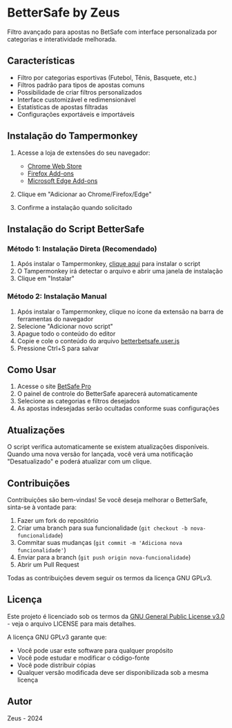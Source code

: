 # BetterSafe by Zeus

Filtro avançado para apostas no BetSafe com interface personalizada por categorias e interatividade melhorada.

## Características

- Filtro por categorias esportivas (Futebol, Tênis, Basquete, etc.)
- Filtros padrão para tipos de apostas comuns
- Possibilidade de criar filtros personalizados
- Interface customizável e redimensionável
- Estatísticas de apostas filtradas
- Configurações exportáveis e importáveis

## Instalação do Tampermonkey

1. Acesse a loja de extensões do seu navegador:
   - [Chrome Web Store](https://chrome.google.com/webstore/detail/tampermonkey/dhdgffkkebhmkfjojejmpbldmpobfkfo)
   - [Firefox Add-ons](https://addons.mozilla.org/pt-BR/firefox/addon/tampermonkey/)
   - [Microsoft Edge Add-ons](https://microsoftedge.microsoft.com/addons/detail/tampermonkey/iikmkjmpaadaobahmlepeloendndfphd)

2. Clique em "Adicionar ao Chrome/Firefox/Edge"
3. Confirme a instalação quando solicitado

## Instalação do Script BetterSafe

### Método 1: Instalação Direta (Recomendado)

1. Após instalar o Tampermonkey, [clique aqui](https://github.com/seu-usuario/BetterSafe-by-Zeus/raw/main/betterbetsafe.user.js) para instalar o script
2. O Tampermonkey irá detectar o arquivo e abrir uma janela de instalação
3. Clique em "Instalar"

### Método 2: Instalação Manual

1. Após instalar o Tampermonkey, clique no ícone da extensão na barra de ferramentas do navegador
2. Selecione "Adicionar novo script"
3. Apague todo o conteúdo do editor
4. Copie e cole o conteúdo do arquivo [betterbetsafe.user.js](https://github.com/seu-usuario/BetterSafe-by-Zeus/blob/main/betterbetsafe.user.js)
5. Pressione Ctrl+S para salvar

## Como Usar

1. Acesse o site [BetSafe Pro](https://betsafepro.com.br/)
2. O painel de controle do BetterSafe aparecerá automaticamente
3. Selecione as categorias e filtros desejados
4. As apostas indesejadas serão ocultadas conforme suas configurações

## Atualizações

O script verifica automaticamente se existem atualizações disponíveis. Quando uma nova versão for lançada, você verá uma notificação "Desatualizado" e poderá atualizar com um clique.

## Contribuições

Contribuições são bem-vindas! Se você deseja melhorar o BetterSafe, sinta-se à vontade para:

1. Fazer um fork do repositório
2. Criar uma branch para sua funcionalidade (`git checkout -b nova-funcionalidade`)
3. Commitar suas mudanças (`git commit -m 'Adiciona nova funcionalidade'`)
4. Enviar para a branch (`git push origin nova-funcionalidade`)
5. Abrir um Pull Request

Todas as contribuições devem seguir os termos da licença GNU GPLv3.

## Licença

Este projeto é licenciado sob os termos da [GNU General Public License v3.0](https://www.gnu.org/licenses/gpl-3.0.html) - veja o arquivo LICENSE para mais detalhes.

A licença GNU GPLv3 garante que:
- Você pode usar este software para qualquer propósito
- Você pode estudar e modificar o código-fonte
- Você pode distribuir cópias
- Qualquer versão modificada deve ser disponibilizada sob a mesma licença

## Autor

Zeus - 2024